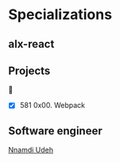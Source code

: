 # Specializations
## alx-react

## Projects
:open_file_folder:
* [x] 581 0x00. Webpack

## Software engineer
[Nnamdi Udeh](https://www.endy4elect.com)
